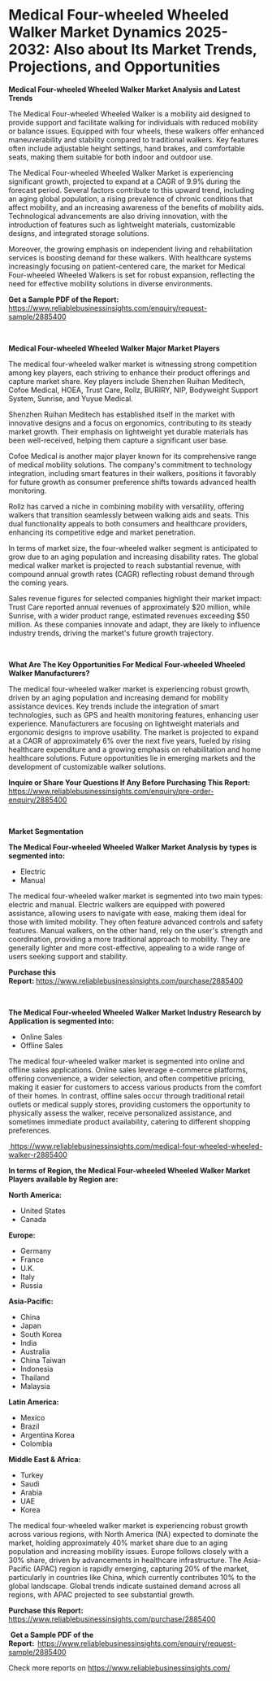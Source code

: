 <p><h1>Medical Four-wheeled Wheeled Walker Market Dynamics 2025-2032: Also about Its Market Trends, Projections, and Opportunities</h1></p><p><strong>Medical Four-wheeled Wheeled Walker Market Analysis and Latest Trends</strong></p>
<p><p>The Medical Four-wheeled Wheeled Walker is a mobility aid designed to provide support and facilitate walking for individuals with reduced mobility or balance issues. Equipped with four wheels, these walkers offer enhanced maneuverability and stability compared to traditional walkers. Key features often include adjustable height settings, hand brakes, and comfortable seats, making them suitable for both indoor and outdoor use.</p><p>The Medical Four-wheeled Wheeled Walker Market is experiencing significant growth, projected to expand at a CAGR of 9.9% during the forecast period. Several factors contribute to this upward trend, including an aging global population, a rising prevalence of chronic conditions that affect mobility, and an increasing awareness of the benefits of mobility aids. Technological advancements are also driving innovation, with the introduction of features such as lightweight materials, customizable designs, and integrated storage solutions.</p><p>Moreover, the growing emphasis on independent living and rehabilitation services is boosting demand for these walkers. With healthcare systems increasingly focusing on patient-centered care, the market for Medical Four-wheeled Wheeled Walkers is set for robust expansion, reflecting the need for effective mobility solutions in diverse environments.</p></p>
<p><strong>Get a Sample PDF of the Report:&nbsp;</strong> <a href="https://www.reliablebusinessinsights.com/enquiry/request-sample/2885400?utm_campaign=2289&utm_medium=2&utm_source=Github&utm_content=ia&utm_term=13032025&utm_id=medical-four-wheeled-wheeled-walker">https://www.reliablebusinessinsights.com/enquiry/request-sample/2885400</a></p>
<p>&nbsp;</p>
<p><strong>Medical Four-wheeled Wheeled Walker Major Market Players</strong></p>
<p><p>The medical four-wheeled walker market is witnessing strong competition among key players, each striving to enhance their product offerings and capture market share. Key players include Shenzhen Ruihan Meditech, Cofoe Medical, HOEA, Trust Care, Rollz, BURIRY, NIP, Bodyweight Support System, Sunrise, and Yuyue Medical.</p><p>Shenzhen Ruihan Meditech has established itself in the market with innovative designs and a focus on ergonomics, contributing to its steady market growth. Their emphasis on lightweight yet durable materials has been well-received, helping them capture a significant user base.</p><p>Cofoe Medical is another major player known for its comprehensive range of medical mobility solutions. The company's commitment to technology integration, including smart features in their walkers, positions it favorably for future growth as consumer preference shifts towards advanced health monitoring.</p><p>Rollz has carved a niche in combining mobility with versatility, offering walkers that transition seamlessly between walking aids and seats. This dual functionality appeals to both consumers and healthcare providers, enhancing its competitive edge and market penetration.</p><p>In terms of market size, the four-wheeled walker segment is anticipated to grow due to an aging population and increasing disability rates. The global medical walker market is projected to reach substantial revenue, with compound annual growth rates (CAGR) reflecting robust demand through the coming years.</p><p>Sales revenue figures for selected companies highlight their market impact: Trust Care reported annual revenues of approximately $20 million, while Sunrise, with a wider product range, estimated revenues exceeding $50 million. As these companies innovate and adapt, they are likely to influence industry trends, driving the market's future growth trajectory.</p></p>
<p>&nbsp;</p>
<p><strong>What Are The Key Opportunities For Medical Four-wheeled Wheeled Walker Manufacturers?</strong></p>
<p><p>The medical four-wheeled walker market is experiencing robust growth, driven by an aging population and increasing demand for mobility assistance devices. Key trends include the integration of smart technologies, such as GPS and health monitoring features, enhancing user experience. Manufacturers are focusing on lightweight materials and ergonomic designs to improve usability. The market is projected to expand at a CAGR of approximately 6% over the next five years, fueled by rising healthcare expenditure and a growing emphasis on rehabilitation and home healthcare solutions. Future opportunities lie in emerging markets and the development of customizable walker solutions.</p></p>
<p><strong>Inquire or Share Your Questions If Any Before Purchasing This Report:</strong> <a href="https://www.reliablebusinessinsights.com/enquiry/pre-order-enquiry/2885400?utm_campaign=2289&utm_medium=2&utm_source=Github&utm_content=ia&utm_term=13032025&utm_id=medical-four-wheeled-wheeled-walker">https://www.reliablebusinessinsights.com/enquiry/pre-order-enquiry/2885400</a></p>
<p>&nbsp;</p>
<p><strong>Market Segmentation</strong></p>
<p><strong>The Medical Four-wheeled Wheeled Walker Market Analysis by types is segmented into:</strong></p>
<p><ul><li>Electric</li><li>Manual</li></ul></p>
<p><p>The medical four-wheeled walker market is segmented into two main types: electric and manual. Electric walkers are equipped with powered assistance, allowing users to navigate with ease, making them ideal for those with limited mobility. They often feature advanced controls and safety features. Manual walkers, on the other hand, rely on the user's strength and coordination, providing a more traditional approach to mobility. They are generally lighter and more cost-effective, appealing to a wide range of users seeking support and stability.</p></p>
<p><strong>Purchase this Report:&nbsp;</strong><a href="https://www.reliablebusinessinsights.com/purchase/2885400?utm_campaign=2289&utm_medium=2&utm_source=Github&utm_content=ia&utm_term=13032025&utm_id=medical-four-wheeled-wheeled-walker">https://www.reliablebusinessinsights.com/purchase/2885400</a></p>
<p>&nbsp;</p>
<p><strong>The Medical Four-wheeled Wheeled Walker Market Industry Research by Application is segmented into:</strong></p>
<p><ul><li>Online Sales</li><li>Offline Sales</li></ul></p>
<p><p>The medical four-wheeled walker market is segmented into online and offline sales applications. Online sales leverage e-commerce platforms, offering convenience, a wider selection, and often competitive pricing, making it easier for customers to access various products from the comfort of their homes. In contrast, offline sales occur through traditional retail outlets or medical supply stores, providing customers the opportunity to physically assess the walker, receive personalized assistance, and sometimes immediate product availability, catering to different shopping preferences.</p></p>
<p><a href="https://www.reliablebusinessinsights.com/medical-four-wheeled-wheeled-walker-r2885400?utm_campaign=2289&utm_medium=2&utm_source=Github&utm_content=ia&utm_term=13032025&utm_id=medical-four-wheeled-wheeled-walker">&nbsp;https://www.reliablebusinessinsights.com/medical-four-wheeled-wheeled-walker-r2885400</a></p>
<p><strong>In terms of Region, the Medical Four-wheeled Wheeled Walker Market Players available by Region are:</strong></p>
<p>
    <p> <strong> North America: </strong>
        <ul>
            <li>United States</li>
            <li>Canada</li>
        </ul>
        </p> 
    <p> <strong> Europe: </strong>
        <ul>
            <li>Germany</li>
            <li>France</li>
            <li>U.K.</li>
            <li>Italy</li>
            <li>Russia</li>
        </ul>
        </p> 
    <p> <strong> Asia-Pacific: </strong>
        <ul>
            <li>China</li>
            <li>Japan</li>
            <li>South Korea</li>
            <li>India</li>
            <li>Australia</li>
            <li>China Taiwan</li>
            <li>Indonesia</li>
            <li>Thailand</li>
            <li>Malaysia</li>
        </ul>
        </p> 
    <p> <strong> Latin America: </strong>
        <ul>
            <li>Mexico</li>
            <li>Brazil</li>
            <li>Argentina Korea</li>
            <li>Colombia</li>
        </ul>
        </p> 
    <p> <strong> Middle East & Africa: </strong>
        <ul>
            <li>Turkey</li>
            <li>Saudi</li>
            <li>Arabia</li>
            <li>UAE</li>
            <li>Korea</li>
        </ul>
    </p>
    </p>
<p><p>The medical four-wheeled walker market is experiencing robust growth across various regions, with North America (NA) expected to dominate the market, holding approximately 40% market share due to an aging population and increasing mobility issues. Europe follows closely with a 30% share, driven by advancements in healthcare infrastructure. The Asia-Pacific (APAC) region is rapidly emerging, capturing 20% of the market, particularly in countries like China, which currently contributes 10% to the global landscape. Global trends indicate sustained demand across all regions, with APAC projected to see substantial growth.</p></p>
<p><strong>Purchase this Report: </strong><a href="https://www.reliablebusinessinsights.com/purchase/2885400?utm_campaign=2289&utm_medium=2&utm_source=Github&utm_content=ia&utm_term=13032025&utm_id=medical-four-wheeled-wheeled-walker">https://www.reliablebusinessinsights.com/purchase/2885400</a></p>
<p>&nbsp;<strong>Get a Sample PDF of the Report:&nbsp;&nbsp;</strong><a href="https://www.reliablebusinessinsights.com/enquiry/request-sample/2885400?utm_campaign=2289&utm_medium=2&utm_source=Github&utm_content=ia&utm_term=13032025&utm_id=medical-four-wheeled-wheeled-walker">https://www.reliablebusinessinsights.com/enquiry/request-sample/2885400</a></p>
<p><strong></strong></p>
<p>Check more reports on <a href="https://www.reliablebusinessinsights.com/?utm_campaign=2289&utm_medium=2&utm_source=Github&utm_content=ia&utm_term=13032025&utm_id=medical-four-wheeled-wheeled-walker">https://www.reliablebusinessinsights.com/</a></p>